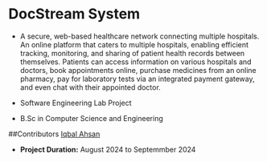 # DocStream System

- A secure, web-based healthcare network connecting multiple hospitals. An online platform that caters to multiple hospitals, enabling efficient tracking, monitoring, and sharing of patient health records between themselves. Patients can access information on various hospitals and doctors, book appointments online, purchase medicines from an online pharmacy, pay for laboratory tests via an integrated payment gateway, and even chat with their appointed doctor.

- Software Engineering Lab Project 
- B.Sc in Computer Science and Engineering

##Contributors
[Iqbal Ahsan](https://www.linkedin.com/in/iqbal-ahsan/)

- **Project Duration:** August 2024 to Septemmber 2024
